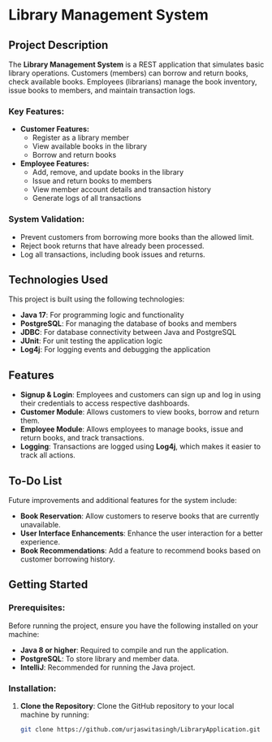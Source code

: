# Library Management System

## Project Description
The **Library Management System** is a REST application that simulates basic library operations. Customers (members) can borrow and return books, check available books. Employees (librarians) manage the book inventory, issue books to members, and maintain transaction logs.

### Key Features:
- **Customer Features:**
  - Register as a library member
  - View available books in the library
  - Borrow and return books
- **Employee Features:**
  - Add, remove, and update books in the library
  - Issue and return books to members
  - View member account details and transaction history
  - Generate logs of all transactions

### System Validation:
- Prevent customers from borrowing more books than the allowed limit.
- Reject book returns that have already been processed.
- Log all transactions, including book issues and returns.

## Technologies Used
This project is built using the following technologies:
- **Java 17**: For programming logic and functionality
- **PostgreSQL**: For managing the database of books and members
- **JDBC**: For database connectivity between Java and PostgreSQL
- **JUnit**: For unit testing the application logic
- **Log4j**: For logging events and debugging the application

## Features
- **Signup & Login**: Employees and customers can sign up and log in using their credentials to access respective dashboards.
- **Customer Module**: Allows customers to view books, borrow and return them.
- **Employee Module**: Allows employees to manage books, issue and return books, and track transactions.
- **Logging**: Transactions are logged using **Log4j**, which makes it easier to track all actions.

## To-Do List
Future improvements and additional features for the system include:
- **Book Reservation**: Allow customers to reserve books that are currently unavailable.
- **User Interface Enhancements**: Enhance the user interaction for a better experience.
- **Book Recommendations**: Add a feature to recommend books based on customer borrowing history.

## Getting Started

### Prerequisites:
Before running the project, ensure you have the following installed on your machine:
- **Java 8 or higher**: Required to compile and run the application.
- **PostgreSQL**: To store library and member data.
- **IntelliJ**: Recommended for running the Java project.

### Installation:
1. **Clone the Repository**:
   Clone the GitHub repository to your local machine by running:
   ```bash
   git clone https://github.com/urjaswitasingh/LibraryApplication.git
